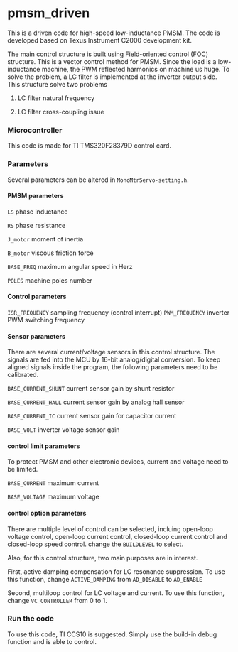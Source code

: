 # pmsm_driven

This is a driven code for high-speed low-inductance PMSM. The code is developed based on Texus Instrument C2000 development kit.

The main control structure is built using Field-oriented control (FOC) structure. This is a vector control method for PMSM. Since the load is a low-inductance machine, the PWM reflected harmonics on machine us huge.
To solve the problem, a LC filter is implemented at the inverter output side. This structure solve two problems

1. LC filter natural frequency

2. LC filter cross-coupling issue



### Microcontroller

This code is made for TI TMS320F28379D control card.

### Parameters

Several parameters can be altered in `MonoMtrServo-setting.h`.

#### PMSM parameters
`LS` phase inductance

`RS` phase resistance

`J_motor` moment of inertia

`B_motor` viscous friction force

`BASE_FREQ` maximum angular speed in Herz

`POLES` machine poles number

#### Control parameters
`ISR_FREQUENCY` sampling frequency (control interrupt)
`PWM_FREQUENCY` inverter PWM switching frequency

#### Sensor parameters
There are several current/voltage sensors in this control structure. The signals are fed into the MCU by 16-bit analog/digital conversion. To keep aligned signals inside the program, the following parameters need to be calibrated.

`BASE_CURRENT_SHUNT` current sensor gain by shunt resistor

`BASE_CURRENT_HALL` current sensor gain by analog hall sensor

`BASE_CURRENT_IC` current sensor gain for capacitor current

`BASE_VOLT` inverter voltage sensor gain


#### control limit parameters
To protect PMSM and other electronic devices, current and voltage need to be limited.

`BASE_CURRENT` maximum current

`BASE_VOLTAGE` maximum voltage


#### control option parameters

There are multiple level of control can be selected, incluing open-loop voltage control, open-loop current control, closed-loop current control and closed-loop speed control. change the `BUILDLEVEL` to select.

Also, for this control structure, two main purposes are in interest. 

First, active damping compensation for LC resonance suppression. To use this function, change `ACTIVE_DAMPING` from `AD_DISABLE` to `AD_ENABLE`

Second, multiloop control for LC voltage and current. To use this function, change `VC_CONTROLLER` from 0 to 1.

### Run the code

To use this code, TI CCS10 is suggested. Simply use the build-in debug function and is able to control. 
